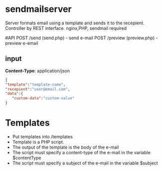 # sendmailserver
Server formats email using a template and sends it to the recepient. Controller by REST interface. nginx,PHP, sendmail required

#API
POST /send (send.php) - send e-mail
POST /preview (preview.php) - preview e-email

## input

**Content-Type**: application/json

```json
{
"template":"template-name",
"recepient":"user@email.com",
"data":{
   "custom-data":"custom-value"
}
```

# Templates

* Put templates into /templates
* Template is a PHP script.
* The output of the template is the body of the e-mail
* The script must specify a content-type of the e-mail in the variable $contentType 
* The script must specify a subject of the e-mail in the variable $subject




